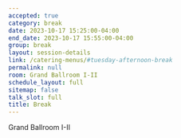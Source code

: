 ```yaml
---
accepted: true
category: break
date: 2023-10-17 15:25:00-04:00
end_date: 2023-10-17 15:55:00-04:00
group: break
layout: session-details
link: /catering-menus/#tuesday-afternoon-break
permalink: null
room: Grand Ballroom I-II
schedule_layout: full
sitemap: false
talk_slot: full
title: Break
---
```


Grand Ballroom I-II
